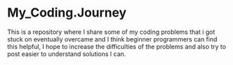 # My_Coding.Journey
This is a repository where I share some of my coding problems that i got stuck on eventually overcame and  I think beginner programmers can find this helpful, I hope to increase the difficulties of the problems and also try to post easier to understand solutions I can.
